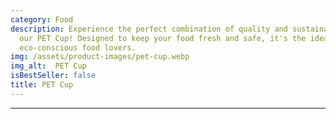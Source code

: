 ```yaml
---
category: Food
description: Experience the perfect combination of quality and sustainability with
  our PET Cup! Designed to keep your food fresh and safe, it's the ideal choice for
  eco-conscious food lovers.
img: /assets/product-images/pet-cup.webp
img_alt:  PET Cup
isBestSeller: false
title: PET Cup
---
```

---

